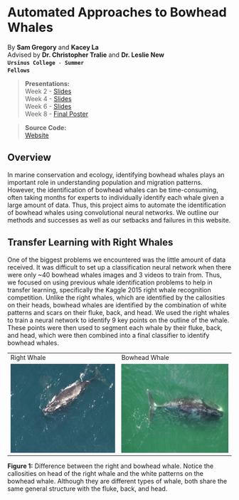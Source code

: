 # Automated Approaches to Bowhead Whales
By **Sam Gregory** and **Kacey La**\
Advised by **Dr. Christopher Tralie** and **Dr. Leslie New​**\
<code>**Ursinus College** - **Summer Fellows**</code>

>**Presentations:** \
> Week 2 - <a href="slides/Week2.pdf" download>Slides</a>\
> Week 4 - <a href="slides/Week4.pdf" download>Slides</a>\
> Week 6 - <a href="slides/Week6.pdf" download>Slides</a>\
> Week 8 - <a href="slides/FinalPoster.pdf" download>Final Poster</a>

>**Source Code:** \
>[Website](https://github.com/ursinusbowheadwhales/bowhead_web)

## Overview

In marine conservation and ecology, identifying bowhead whales plays an important role in understanding population and migration patterns. However, the identification of bowhead whales can be time-consuming, often taking months for experts to individually identify each whale given a large amount of data. Thus, this project aims to automate the identification of bowhead whales using convolutional neural networks. We outline our methods and successes as well as our setbacks and failures in this website.​

## Transfer Learning with Right Whales​

One of the biggest problems we encountered was the little amount of data received. It was difficult to set up a classification neural network when there were only ~40 bowhead whales images and 3 videos to train from. Thus, we focused on using previous whale identification problems to help in transfer learning, specifically the Kaggle 2015 right whale recognition competition. Unlike the right whales, which are identified by the callosities on their heads, bowhead whales are identified by the combination of white patterns and scars on their fluke, back, and head. We used the right whales to train a neural network to identify 9 key points on the outline of the whale. These points were then used to segment each whale by their fluke, back, and head, which were then combined into a final classifier to identify bowhead whales.
&nbsp; 
<table>
    <tr>
        <td>Right Whale</td>
        <td>Bowhead Whale</td>
    </tr>
    <tr>
        <td><img src="imgs/right_whale66.jpg" width=300 height=200></td>
        <td><img src="imgs/bowhead57.jpg" width=300 height=200></td>
    </tr>
</table>

**Figure 1:** Difference between the right and bowhead whale. Notice the callosities on head of the right whale and the white patterns on the bowhead whale. Although they are different types of whale, both share the same general structure with the fluke, back, and head.